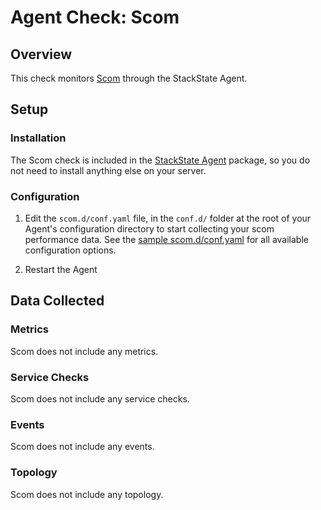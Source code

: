 # Agent Check: Scom

## Overview

This check monitors [Scom][1] through the StackState Agent.

## Setup

### Installation

The Scom check is included in the [StackState Agent][2] package, so you do not
need to install anything else on your server.

### Configuration

1. Edit the `scom.d/conf.yaml` file, in the `conf.d/` folder at the root of your
   Agent's configuration directory to start collecting your scom performance data.
   See the [sample scom.d/conf.yaml][2] for all available configuration options.

2. Restart the Agent

## Data Collected

### Metrics

Scom does not include any metrics.

### Service Checks

Scom does not include any service checks.

### Events

Scom does not include any events.

### Topology

Scom does not include any topology.

[1]: **LINK_TO_INTEGERATION_SITE**
[2]: https://github.com/StackVista/stackstate-agent-integrations/blob/master/scom/stackstate_checks/scom/data/conf.yaml.example

